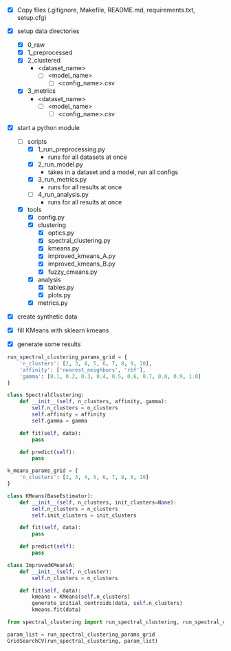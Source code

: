 - [x] Copy files (.gitignore, Makefile, README.md, requirements.txt, setup.cfg)
- [x] setup data directories
  - [x] 0_raw
  - [x] 1_preprocessed
  - [x] 2_clustered
    - <dataset_name>
      - [ ] <model_name>
        - [ ] <config_name>.csv
  - [x] 3_metrics
    - <dataset_name>
      - [ ] <model_name>
        - [ ] <config_name>.csv
- [x] start a python module
  - [ ] scripts
    - [x] 1_run_preprocessing.py
        - runs for all datasets at once
    - [x] 2_run_model.py
        - takes in a dataset and a model, run all configs
    - [x] 3_run_metrics.py
        - runs for all results at once
    - [ ] 4_run_analysis.py
        - runs for all results at once
  - [x] tools
    - [x] config.py
    - [x] clustering
        - [x] optics.py
        - [x] spectral_clustering.py
        - [x] kmeans.py
        - [x] improved_kmeans_A.py
        - [x] improved_kmeans_B.py
        - [x] fuzzy_cmeans.py
    - [x] analysis
        - [x] tables.py
        - [x] plots.py
    - [x] metrics.py
- [x] create synthetic data
- [x] fill KMeans with sklearn kmeans
- [x] generate some results



```python
run_spectral_clustering_params_grid = {
    'n_clusters': [2, 3, 4, 5, 6, 7, 8, 9, 10],
    'affinity': ['nearest_neighbors', 'rbf'],
    'gamma': [0.1, 0.2, 0.3, 0.4, 0.5, 0.6, 0.7, 0.8, 0.9, 1.0]
}

class SpectralClustering:
    def __init__(self, n_clusters, affinity, gamma):
        self.n_clusters = n_clusters
        self.affinity = affinity
        self.gamma = gamma

    def fit(self, data):
        pass

    def predict(self):
        pass
```

```python
k_means_params_grid = {
    'n_clusters': [2, 3, 4, 5, 6, 7, 8, 9, 10]
}

class KMeans(BaseEstimator):
    def __init__(self, n_clusters, init_clusters=None):
        self.n_clusters = n_clusters
        self.init_clusters = init_clusters

    def fit(self, data):
        pass

    def predict(self):
        pass

class ImprovedKMeansA:
    def __init__(self, n_cluster):
        self.n_clusters = n_clusters

    def fit(self, data):
        kmeans = KMeans(self.n_clusters)
        generate_initial_centroids(data, self.n_clusters)
        kmeans.fit(data)
```

```python
from spectral_clustering import run_spectral_clustering, run_spectral_clustering_params_grid

param_list = run_spectral_clustering_params_grid
GridSearchCV(run_spectral_clustering, param_list)
``` 